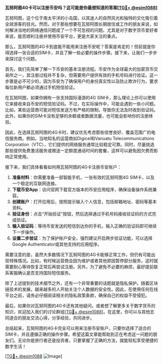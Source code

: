 **瓦努阿图4G卡可以注册币安吗？这可能是你最想知道的答案[[TG💪+ @esim1088](https://t.me/s/esim1088)]**

瓦努阿图，这个位于南太平洋的小岛国，以其迷人的自然风光和独特的文化吸引着全球游客的目光。然而，对于那些想要在瓦努阿图长期居住或工作的朋友来说，如何解决当地的网络通信问题成了一个不可忽视的问题。尤其是对于数字货币爱好者来说，能否顺利注册并使用币安平台，更是大家关注的重点。

那么，瓦努阿图的4G卡到底能不能用来注册币安呢？答案是肯定的！但前提是你得选择一张合适的SIM卡，并且了解一些必要的操作步骤。接下来，让我们一步步来探讨这个问题。

首先，我们先简单了解一下币安的基本注册流程。币安作为全球最大的加密货币交易所之一，其注册过程并不复杂，但需要用户提供有效的手机号码进行验证。这一步骤是必不可少的，因为币安为了确保用户的身份真实性以及防止欺诈行为，要求每位新用户都必须通过手机短信验证。

在瓦努阿图，如果你拥有一张支持国际漫游的4G SIM卡，那么理论上你可以使用它来接收来自币安的短信验证码。不过，在实际操作中，可能会遇到一些小问题。比如，某些运营商可能对短信发送方有严格的限制，导致你无法及时收到验证码。此外，如果你的SIM卡没有足够的余额或者数据流量，也可能会影响你的注册体验。

因此，在选择瓦努阿图的4G卡时，建议优先考虑那些信誉良好、覆盖范围广的电信服务商。例如，当地知名的运营商如Digicel和Vanuatu Telecommunications Corporation（VTC），它们提供的网络服务通常比较稳定可靠。同时，尽量挑选那些提供免费激活服务或赠送一定额度通话时间的套餐，这样可以避免因欠费而影响正常使用。

接下来，我们具体看看如何用瓦努阿图的4G卡注册币安账户：

1. **准备材料**：你需要准备一部智能手机，一张有效的瓦努阿图4G SIM卡，以及一个稳定的互联网连接。
2. **下载币安App**：访问官网下载官方版本的币安应用程序，确保设备操作系统兼容。
3. **创建账户**：打开应用后，按照提示输入个人信息，包括邮箱地址、密码等基本资料。
4. **验证身份**：点击“开始验证”按钮，然后选择通过手机号码接收验证码的方式完成验证。
5. **输入验证码**：等待币安发送的短信到达你的手机，输入正确的验证码即可继续下一步操作。
6. **设置二步验证**：为了保护账户安全，强烈建议开启两步验证功能，可以选择Google Authenticator或其他支持的应用程序。

需要注意的是，虽然大多数情况下瓦努阿图的4G卡能够正常工作，但仍有可能出现特殊情况。比如，有时候运营商会因为维护或者其他原因暂停部分服务，这时就需要耐心等待恢复正常后再尝试注册。另外，为了避免不必要的麻烦，最好提前联系客服确认是否支持国际短信服务。

除了上述提到的技术细节之外，还有一个非常重要的话题就是隐私保护。随着区块链技术的发展，越来越多的人开始关注个人数据的安全性。因此，在使用任何在线平台之前，请务必仔细阅读相关的隐私政策条款，确保自己的权益不受侵犯。

最后，如果你对瓦努阿图的4G卡还有其他疑问，或者想了解更多关于数字货币的知识，欢迎加入我们的讨论群组[[TG💪+ @esim1088](https://t.me/s/esim1088)]。在这里，你可以与其他志同道合的朋友交流心得，分享经验，共同进步。

总结起来，瓦努阿图的4G卡完全可以用来注册币安账户，只要你选择了适合的SIM卡，并且遵循正确的操作步骤。希望这篇文章能帮助到正在考虑这一问题的朋友们。无论你是旅行者还是投资者，只要掌握了正确的方法，就能轻松享受便捷的数字生活！

[[TG💪+ @esim1088](https://t.me/s/esim1088) ![Image](https://i.postimg.cc/4NQfJmqS/Snipaste-2025-05-13-00-14-12.png)]